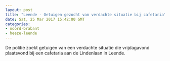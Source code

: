 ```yaml
---
layout: post
title: "Leende - Getuigen gezocht van verdachte situatie bij cafetaria"
date: Sat, 25 Mar 2017 15:42:00 GMT
categories: 
- noord-brabant 
- heeze-leende 
---
```


De politie zoekt getuigen van een verdachte situatie die vrijdagavond plaatsvond bij een cafetaria aan de Lindenlaan in Leende.

